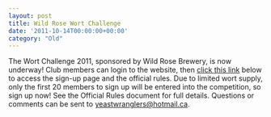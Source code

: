 ```yaml
---
layout: post
title: Wild Rose Wort Challenge
date: '2011-10-14T00:00:00+00:00'
category: "Old"
---
```

<p>The Wort Challenge 2011&#44; sponsored by Wild Rose Brewery&#44; is now underway! Club members can login to the website&#44; then <a href="http://www.yeastwranglers.ca/NMP/WR_Challenge_2011/tabid/314/Default.aspx">click this link</a> below to access the sign-up page and the official rules. Due to limited wort supply&#44; only the first 20 members to sign up will be entered into the competition&#44; so sign up now! See the Official Rules document for full details. Questions or comments can be sent to <a href="mailto:yeastwranglers@hotmail.ca">yeastwranglers@hotmail.ca</a>.</p>
